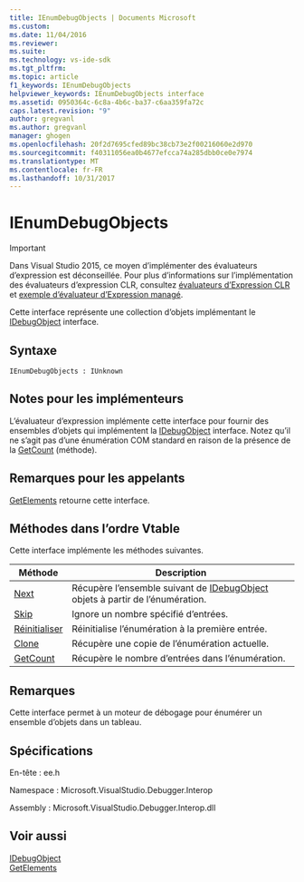 ```yaml
---
title: IEnumDebugObjects | Documents Microsoft
ms.custom: 
ms.date: 11/04/2016
ms.reviewer: 
ms.suite: 
ms.technology: vs-ide-sdk
ms.tgt_pltfrm: 
ms.topic: article
f1_keywords: IEnumDebugObjects
helpviewer_keywords: IEnumDebugObjects interface
ms.assetid: 0950364c-6c8a-4b6c-ba37-c6aa359fa72c
caps.latest.revision: "9"
author: gregvanl
ms.author: gregvanl
manager: ghogen
ms.openlocfilehash: 20f2d7695cfed89bc38cb73e2f00216060e2d970
ms.sourcegitcommit: f40311056ea0b4677efcca74a285dbb0ce0e7974
ms.translationtype: MT
ms.contentlocale: fr-FR
ms.lasthandoff: 10/31/2017
---
```

# <a name="ienumdebugobjects"></a>IEnumDebugObjects
> [!IMPORTANT]
>  Dans Visual Studio 2015, ce moyen d’implémenter des évaluateurs d’expression est déconseillée. Pour plus d’informations sur l’implémentation des évaluateurs d’expression CLR, consultez [évaluateurs d’Expression CLR](https://github.com/Microsoft/ConcordExtensibilitySamples/wiki/CLR-Expression-Evaluators) et [exemple d’évaluateur d’Expression managé](https://github.com/Microsoft/ConcordExtensibilitySamples/wiki/Managed-Expression-Evaluator-Sample).  
  
 Cette interface représente une collection d’objets implémentant le [IDebugObject](../../../extensibility/debugger/reference/idebugobject.md) interface.  
  
## <a name="syntax"></a>Syntaxe  
  
```  
IEnumDebugObjects : IUnknown  
```  
  
## <a name="notes-for-implementers"></a>Notes pour les implémenteurs  
 L’évaluateur d’expression implémente cette interface pour fournir des ensembles d’objets qui implémentent la [IDebugObject](../../../extensibility/debugger/reference/idebugobject.md) interface. Notez qu’il ne s’agit pas d’une énumération COM standard en raison de la présence de la [GetCount](../../../extensibility/debugger/reference/ienumdebugobjects-getcount.md) (méthode).  
  
## <a name="notes-for-callers"></a>Remarques pour les appelants  
 [GetElements](../../../extensibility/debugger/reference/idebugarrayobject-getelements.md) retourne cette interface.  
  
## <a name="methods-in-vtable-order"></a>Méthodes dans l’ordre Vtable  
 Cette interface implémente les méthodes suivantes.  
  
|Méthode|Description|  
|------------|-----------------|  
|[Next](../../../extensibility/debugger/reference/ienumdebugobjects-next.md)|Récupère l’ensemble suivant de [IDebugObject](../../../extensibility/debugger/reference/idebugobject.md) objets à partir de l’énumération.|  
|[Skip](../../../extensibility/debugger/reference/ienumdebugobjects-skip.md)|Ignore un nombre spécifié d’entrées.|  
|[Réinitialiser](../../../extensibility/debugger/reference/ienumdebugobjects-reset.md)|Réinitialise l’énumération à la première entrée.|  
|[Clone](../../../extensibility/debugger/reference/ienumdebugobjects-clone.md)|Récupère une copie de l’énumération actuelle.|  
|[GetCount](../../../extensibility/debugger/reference/ienumdebugobjects-getcount.md)|Récupère le nombre d’entrées dans l’énumération.|  
  
## <a name="remarks"></a>Remarques  
 Cette interface permet à un moteur de débogage pour énumérer un ensemble d’objets dans un tableau.  
  
## <a name="requirements"></a>Spécifications  
 En-tête : ee.h  
  
 Namespace : Microsoft.VisualStudio.Debugger.Interop  
  
 Assembly : Microsoft.VisualStudio.Debugger.Interop.dll  
  
## <a name="see-also"></a>Voir aussi  
 [IDebugObject](../../../extensibility/debugger/reference/idebugobject.md)   
 [GetElements](../../../extensibility/debugger/reference/idebugarrayobject-getelements.md)